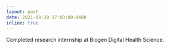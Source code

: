 ```yaml
---
layout: post
date: 2021-08-20 17:00:00-0400
inline: true
---
```


Completed research internship at Biogen Digital Health Science.
